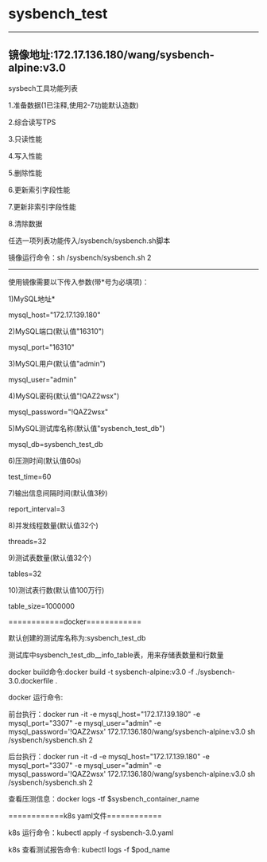 # sysbench_test

------------------------------------------------------------------------------------
镜像地址:172.17.136.180/wang/sysbench-alpine:v3.0
------------------------------------------------------------------------------------

sysbech工具功能列表

1.准备数据(1已注释,使用2-7功能默认造数)

2.综合读写TPS

3.只读性能

4.写入性能

5.删除性能

6.更新索引字段性能

7.更新非索引字段性能

8.清除数据

任选一项列表功能传入/sysbench/sysbench.sh脚本

镜像运行命令：sh /sysbench/sysbench.sh 2

------------------------------------------------------------------------------------

使用镜像需要以下传入参数(带*号为必填项)：

1)MySQL地址*

mysql_host="172.17.139.180"

2)MySQL端口(默认值"16310")

mysql_port="16310"

3)MySQL用户(默认值"admin")

mysql_user="admin"

4)MySQL密码(默认值"!QAZ2wsx")

mysql_password="!QAZ2wsx"

5)MySQL测试库名称(默认值"sysbench_test_db")

mysql_db=sysbench_test_db

6)压测时间(默认值60s)

test_time=60

7)输出信息间隔时间(默认值3秒)

report_interval=3

8)并发线程数量(默认值32个)

threads=32

9)测试表数量(默认值32个)

tables=32

10)测试表行数(默认值100万行)

table_size=1000000

============docker============

默认创建的测试库名称为:sysbench_test_db

测试库中sysbench_test_db__info_table表，用来存储表数量和行数量

docker build命令:docker build -t sysbench-alpine:v3.0 -f ./sysbench-3.0.dockerfile .

docker 运行命令:

前台执行：docker run -it -e mysql_host="172.17.139.180" -e mysql_port="3307" -e mysql_user="admin" -e mysql_password='!QAZ2wsx'  172.17.136.180/wang/sysbench-alpine:v3.0 sh /sysbench/sysbench.sh 2

后台执行：docker run -it -d -e mysql_host="172.17.139.180" -e mysql_port="3307" -e mysql_user="admin" -e mysql_password='!QAZ2wsx'  172.17.136.180/wang/sysbench-alpine:v3.0 sh /sysbench/sysbench.sh 2

查看压测信息：docker logs -tf $sysbench_container_name

============k8s yaml文件============

k8s 运行命令：kubectl apply -f sysbench-3.0.yaml

k8s 查看测试报告命令: kubectl logs -f $pod_name


